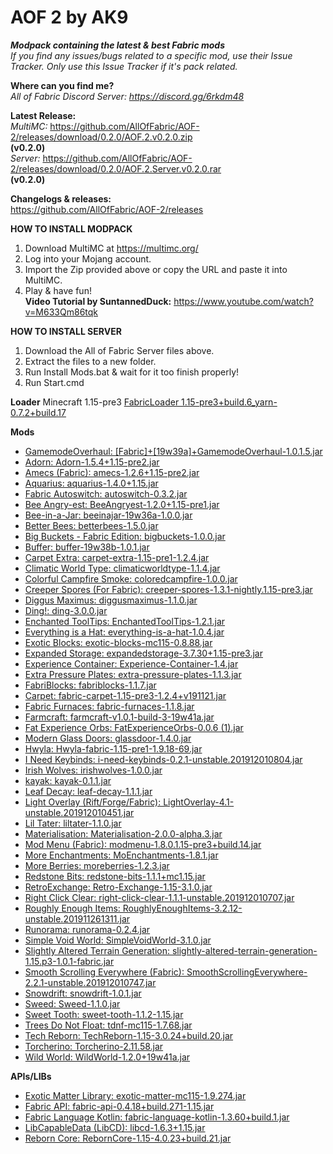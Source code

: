 # AOF 2 by AK9	
***Modpack containing the latest &amp; best Fabric mods*** \
*If you find any issues/bugs related to a specific mod, use their Issue Tracker. Only use this Issue Tracker if it's pack related.* 

**Where can you find me?** \
*All of Fabric Discord Server: https://discord.gg/6rkdm48*	

**Latest Release:** \
*MultiMC:*
https://github.com/AllOfFabric/AOF-2/releases/download/0.2.0/AOF.2.v0.2.0.zip \
**(v0.2.0)**\
*Server:*
https://github.com/AllOfFabric/AOF-2/releases/download/0.2.0/AOF.2.Server.v0.2.0.rar \
**(v0.2.0)**


**Changelogs & releases:** \
https://github.com/AllOfFabric/AOF-2/releases	


**HOW TO INSTALL MODPACK**	
1. Download MultiMC at https://multimc.org/	
2. Log into your Mojang account.	
3. Import the Zip provided above or copy the URL and paste it into MultiMC.	
4. Play & have fun! \
**Video Tutorial by SuntannedDuck:**
https://www.youtube.com/watch?v=M633Qm86tqk	

**HOW TO INSTALL SERVER**	
1. Download the All of Fabric Server files above.	
2. Extract the files to a new folder.	
3. Run Install Mods.bat & wait for it too finish properly!
4. Run Start.cmd


**Loader**
Minecraft 1.15-pre3
[FabricLoader 1.15-pre3+build.6_yarn-0.7.2+build.17](https://fabricmc.net)

**Mods**
- [GamemodeOverhaul: [Fabric]+[19w39a]+GamemodeOverhaul-1.0.1.5.jar](https://www.curseforge.com/minecraft/mc-mods/gamemodeoverhaul)
- [Adorn: Adorn-1.5.4+1.15-pre2.jar](https://www.curseforge.com/minecraft/mc-mods/adorn)
- [Amecs (Fabric): amecs-1.2.6+1.15-pre2.jar](https://www.curseforge.com/minecraft/mc-mods/amecs)
- [Aquarius: aquarius-1.4.0+1.15.jar](https://www.curseforge.com/minecraft/mc-mods/aquarius)
- [Fabric Autoswitch: autoswitch-0.3.2.jar](https://www.curseforge.com/minecraft/mc-mods/fabric-autoswitch)
- [Bee Angry-est: BeeAngryest-1.2.0+1.15-pre1.jar](https://www.curseforge.com/minecraft/mc-mods/bee-angry-est)
- [Bee-in-a-Jar: beeinajar-19w36a-1.0.0.jar](https://www.curseforge.com/minecraft/mc-mods/bee-in-a-jar)
- [Better Bees: betterbees-1.5.0.jar](https://www.curseforge.com/minecraft/mc-mods/better-bees)
- [Big Buckets - Fabric Edition: bigbuckets-1.0.0.jar](https://www.curseforge.com/minecraft/mc-mods/bigbuckets-fabric)
- [Buffer: buffer-19w38b-1.0.1.jar](https://www.curseforge.com/minecraft/mc-mods/buffer)
- [Carpet Extra: carpet-extra-1.15-pre1-1.2.4.jar](https://www.curseforge.com/minecraft/mc-mods/carpet-extra)
- [Climatic World Type: climaticworldtype-1.1.4.jar](https://www.curseforge.com/minecraft/mc-mods/climatic-world-type)
- [Colorful Campfire Smoke: coloredcampfire-1.0.0.jar](https://www.curseforge.com/minecraft/mc-mods/colorful-campfire-smoke)
- [Creeper Spores (For Fabric): creeper-spores-1.3.1-nightly.1.15-pre3.jar](https://www.curseforge.com/minecraft/mc-mods/creeper-spores)
- [Diggus Maximus: diggusmaximus-1.1.0.jar](https://www.curseforge.com/minecraft/mc-mods/diggus-maximus)
- [Ding!: ding-3.0.0.jar](https://www.curseforge.com/minecraft/mc-mods/ding-fabric)
- [Enchanted ToolTips: EnchantedToolTips-1.2.1.jar](https://www.curseforge.com/minecraft/mc-mods/enchanted-tooltips)
- [Everything is a Hat: everything-is-a-hat-1.0.4.jar](https://www.curseforge.com/minecraft/mc-mods/everything-is-a-hat)
- [Exotic Blocks: exotic-blocks-mc115-0.8.88.jar](https://www.curseforge.com/minecraft/mc-mods/exotic-blocks)
- [Expanded Storage: expandedstorage-3.7.30+1.15-pre3.jar](https://www.curseforge.com/minecraft/mc-mods/expanded-storage)
- [Experience Container: Experience-Container-1.4.jar](https://www.curseforge.com/minecraft/mc-mods/experience-container)
- [Extra Pressure Plates: extra-pressure-plates-1.1.3.jar](https://www.curseforge.com/minecraft/mc-mods/extra-pressure-plates)
- [FabriBlocks: fabriblocks-1.1.7.jar](https://www.curseforge.com/minecraft/mc-mods/fabriblocks)
- [Carpet: fabric-carpet-1.15-pre3-1.2.4+v191121.jar](https://www.curseforge.com/minecraft/mc-mods/carpet)
- [Fabric Furnaces: fabric-furnaces-1.1.8.jar](https://www.curseforge.com/minecraft/mc-mods/fabric-furnaces)
- [Farmcraft: farmcraft-v1.0.1-build-3-19w41a.jar](https://www.curseforge.com/minecraft/mc-mods/farmcraft)
- [Fat Experience Orbs: FatExperienceOrbs-0.0.6 (1).jar](https://www.curseforge.com/minecraft/mc-mods/fat-experience-orbs)
- [Modern Glass Doors: glassdoor-1.4.0.jar](https://www.curseforge.com/minecraft/mc-mods/modern-glass-doors)
- [Hwyla: Hwyla-fabric-1.15-pre1-1.9.18-69.jar](https://www.curseforge.com/minecraft/mc-mods/hwyla)
- [I Need Keybinds: i-need-keybinds-0.2.1-unstable.201912010804.jar](https://www.curseforge.com/minecraft/mc-mods/i-need-keybinds)
- [Irish Wolves: irishwolves-1.0.0.jar](https://www.curseforge.com/minecraft/mc-mods/irish-wolves)
- [kayak: kayak-0.1.1.jar](https://www.curseforge.com/minecraft/mc-mods/kayak)
- [Leaf Decay: leaf-decay-1.1.1.jar](https://www.curseforge.com/minecraft/mc-mods/leaf-decay)
- [Light Overlay (Rift/Forge/Fabric): LightOverlay-4.1-unstable.201912010451.jar](https://www.curseforge.com/minecraft/mc-mods/light-overlay)
- [Lil Tater: liltater-1.1.0.jar](https://www.curseforge.com/minecraft/mc-mods/lil-tater)
- [Materialisation: Materialisation-2.0.0-alpha.3.jar](https://www.curseforge.com/minecraft/mc-mods/materialisation)
- [Mod Menu (Fabric): modmenu-1.8.0.1.15-pre3+build.14.jar](https://www.curseforge.com/minecraft/mc-mods/modmenu)
- [More Enchantments: MoEnchantments-1.8.1.jar](https://www.curseforge.com/minecraft/mc-mods/fabric-more-enchantments)
- [More Berries: moreberries-1.2.3.jar](https://www.curseforge.com/minecraft/mc-mods/more-berries)
- [Redstone Bits: redstone-bits-1.1.1+mc1.15.jar](https://www.curseforge.com/minecraft/mc-mods/redstone-bits)
- [RetroExchange: Retro-Exchange-1.15-3.1.0.jar](https://www.curseforge.com/minecraft/mc-mods/retroexchange)
- [Right Click Clear: right-click-clear-1.1.1-unstable.201912010707.jar](https://www.curseforge.com/minecraft/mc-mods/right-click-clear)
- [Roughly Enough Items: RoughlyEnoughItems-3.2.12-unstable.201911261311.jar](https://www.curseforge.com/minecraft/mc-mods/roughly-enough-items)
- [Runorama: runorama-0.2.4.jar](https://www.curseforge.com/minecraft/mc-mods/runorama)
- [Simple Void World: SimpleVoidWorld-3.1.0.jar](https://www.curseforge.com/minecraft/mc-mods/simple-void-world)
- [Slightly Altered Terrain Generation: slightly-altered-terrain-generation-1.15.p3-1.0.1-fabric.jar](https://www.curseforge.com/minecraft/mc-mods/slightly-altered-terrain-generation)
- [Smooth Scrolling Everywhere (Fabric): SmoothScrollingEverywhere-2.2.1-unstable.201912010747.jar](https://www.curseforge.com/minecraft/mc-mods/smooth-scrolling-everywhere-fabric)
- [Snowdrift: snowdrift-1.0.1.jar](https://www.curseforge.com/minecraft/mc-mods/snowdrift)
- [Sweed: Sweed-1.1.0.jar](https://www.curseforge.com/minecraft/mc-mods/sweed)
- [Sweet Tooth: sweet-tooth-1.1.2-1.15.jar](https://www.curseforge.com/minecraft/mc-mods/sweet-tooth)
- [Trees Do Not Float: tdnf-mc115-1.7.68.jar](https://www.curseforge.com/minecraft/mc-mods/trees-do-not-float)
- [Tech Reborn: TechReborn-1.15-3.0.24+build.20.jar](https://www.curseforge.com/minecraft/mc-mods/techreborn)
- [Torcherino: Torcherino-2.11.58.jar](https://www.curseforge.com/minecraft/mc-mods/torcherino)
- [Wild World: WildWorld-1.2.0+19w41a.jar](https://www.curseforge.com/minecraft/mc-mods/wild-world)

**APIs/LIBs**
- [Exotic Matter Library: exotic-matter-mc115-1.9.274.jar](https://www.curseforge.com/minecraft/mc-mods/exotic-matter-library)
- [Fabric API: fabric-api-0.4.18+build.271-1.15.jar](https://www.curseforge.com/minecraft/mc-mods/fabric-api)
- [Fabric Language Kotlin: fabric-language-kotlin-1.3.60+build.1.jar](https://www.curseforge.com/minecraft/mc-mods/fabric-language-kotlin)
- [LibCapableData (LibCD): libcd-1.6.3+1.15.jar](https://www.curseforge.com/minecraft/mc-mods/libcd)
- [Reborn Core: RebornCore-1.15-4.0.23+build.21.jar](https://www.curseforge.com/minecraft/mc-mods/reborncore)
